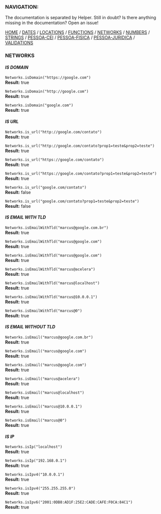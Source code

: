 ### NAVIGATION:
The documentation is separated by Helper. Still in doubt? Is there anything missing in the documentation? Open an issue!  

[HOME](../README.md) / [DATES](DATES.md)  / [LOCATIONS](LOCATIONS.md)  / [FUNCTIONS](FUNCTIONS.md)  / [NETWORKS](NETWORKS.md)  / [NUMBERS](NUMBERS.md)  / [STRINGS](STRINGS.md)  / [PESSOA-CEI](PESSOA-CEI.md)  / [PESSOA-FISICA](PESSOA-FISICA.md)  / [PESSOA-JURIDICA](PESSOA-JURIDICA.md)  / [VALIDATIONS](VALIDATIONS.md)  

### NETWORKS

#### *IS DOMAIN*

`Networks.isDomain("https://google.com")`  
**Result:** true  

`Networks.isDomain("http://google.com")`  
**Result:** true  

`Networks.isDomain("google.com")`  
**Result:** true  


#### *IS URL*

`Networks.is_url("http://google.com/contato")`  
**Result:** true  

`Networks.is_url("http://google.com/contato?prop1=teste&prop2=teste")`  
**Result:** true 

`Networks.is_url("https://google.com/contato")`  
**Result:** true  

`Networks.is_url("https://google.com/contato?prop1=teste&prop2=teste")`  
**Result:** true  

`Networks.is_url("google.com/contato")`  
**Result:** false  

`Networks.is_url("google.com/contato?prop1=teste&prop2=teste")`  
**Result:** false  


#### *IS EMAIL WITH TLD*

`Networks.isEmailWithTld("marcus@google.com.br")`  
**Result:** true  

`Networks.isEmailWithTld("marcus@google.com")`  
**Result:** true  

`Networks.isEmailWithTld("marcus@google.com")`  
**Result:** true  

`Networks.isEmailWithTld("marcus@acelera")`  
**Result:** true  

`Networks.isEmailWithTld("marcus@localhost")`  
**Result:** true  

`Networks.isEmailWithTld("marcus@10.0.0.1")`  
**Result:** true  

`Networks.isEmailWithTld("marcus@0")`  
**Result:** true  

#### *IS EMAIL WITHOUT TLD*

`Networks.isEmail("marcus@google.com.br")`  
**Result:** true  

`Networks.isEmail("marcus@google.com")`  
**Result:** true  

`Networks.isEmail("marcus@google.com")`  
**Result:** true  

`Networks.isEmail("marcus@acelera")`  
**Result:** true  

`Networks.isEmail("marcus@localhost")`  
**Result:** true  

`Networks.isEmail("marcus@10.0.0.1")`  
**Result:** true  

`Networks.isEmail("marcus@0")`  
**Result:** true  


#### *IS IP*

`Networks.isIp("localhost")`  
**Result:** true  

`Networks.isIp("192.168.0.1")`  
**Result:** true  

`Networks.isIpv4("10.0.0.1")`  
**Result:** true  

`Networks.isIpv4("255.255.255.0")`  
**Result:** true  

`Networks.isIpv6("2001:0DB8:AD1F:25E2:CADE:CAFE:F0CA:84C1")`  
**Result:** true  
